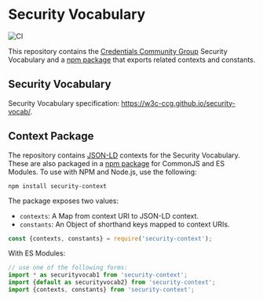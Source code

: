 # Security Vocabulary

![CI](https://github.com/w3c-ccg/security-vocab/workflows/CI/badge.svg)

This repository contains the [Credentials Community Group][ccg]
Security Vocabulary and a [npm package][security-context] that exports related
contexts and constants.

## Security Vocabulary

Security Vocabulary specification: https://w3c-ccg.github.io/security-vocab/.

## Context Package

The repository contains [JSON-LD][] contexts for the Security Vocabulary.
These are also packaged in a [npm package][security-context] for CommonJS and
ES Modules. To use with NPM and Node.js, use the following:

```
npm install security-context
```

The package exposes two values:

- `contexts`: A Map from context URI to JSON-LD context.
- `constants`: An Object of shorthand keys mapped to context URIs.

```js
const {contexts, constants} = require('security-context');
```

With ES Modules:

```js
// use one of the following forms:
import * as securityvocab1 from 'security-context';
import {default as securityvocab2} from 'security-context';
import {contexts, constants} from 'security-context';
```

[ccg]: https://w3c-ccg.github.io/
[json-ld]: https://json-ld.org/
[security-context]: https://www.npmjs.com/package/security-context
